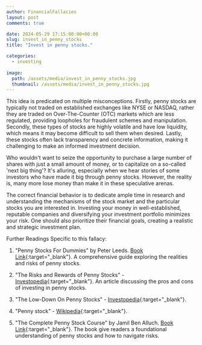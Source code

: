 ```yaml
---
author: FinancialFallacies
layout: post
comments: true

date: 2024-05-29 17:15:00:00+00:00  
slug: invest_in_penny_stocks
title: "Invest in penny stocks."

categories:
  - investing
  
image:
  path: /assets/media/invest_in_penny_stocks.jpg
  thumbnail: /assets/media/invest_in_penny_stocks.jpg
---
```


This idea is predicated on multiple misconceptions. Firstly, penny stocks are typically not traded on established exchanges like NYSE or NASDAQ, rather they are traded on Over-The-Counter (OTC) markets which are less regulated, providing loopholes for fraudulent schemes and manipulation. Secondly, these types of stocks are highly volatile and have low liquidity, which means it may become difficult to sell them when desired. Lastly, these stocks often lack transparency and concrete information, making it challenging to make an informed investment decision.

Who wouldn't want to seize the opportunity to purchase a large number of shares with just a small amount of money, or to capitalize on a so-called 'next big thing'? It's alluring, especially when we hear stories of some investors who have made it big through penny stocks. However, the reality is, many more lose money than make it in these speculative arenas. 

The correct financial behavior is to dedicate ample time in research and understanding the mechanisms of the stock market and the particular stocks you are interested in. Investing your money in well-established, reputable companies and diversifying your investment portfolio minimizes your risk. One should also prioritize their financial goals, creating a realistic and strategic investment plan.

Further Readings Specific to this fallacy:

1. "Penny Stocks For Dummies" by Peter Leeds. [Book Link](https://www.amazon.com/Penny-Stocks-Dummies-Peter-Leeds/dp/1119191823/ref=nosim?tag=financialfall-20){:target="_blank"}. A comprehensive guide exploring the realities and risks of penny stocks.

2. "The Risks and Rewards of Penny Stocks" - [Investopedia](https://www.investopedia.com/updates/penny-stocks-risks-rewards/){:target="_blank"}. An article discussing the pros and cons of investing in penny stocks.

3. "The Low-Down On Penny Stocks" - [Investopedia](https://www.investopedia.com/investing/the-lowdown-on-penny-stocks/){:target="_blank"}. 

4. "Penny stock" - [Wikipedia](https://en.wikipedia.org/wiki/Penny_stock){:target="_blank"}.

5. "The Complete Penny Stock Course" by Jamil Ben Alluch. [Book Link](https://www.amazon.com/Complete-Penny-Stock-Course-Consistently/dp/0692992677/ref=nosim?tag=financialfall-20){:target="_blank"}.  The book give readers a foundational understanding of penny stocks and how to navigate risks.
